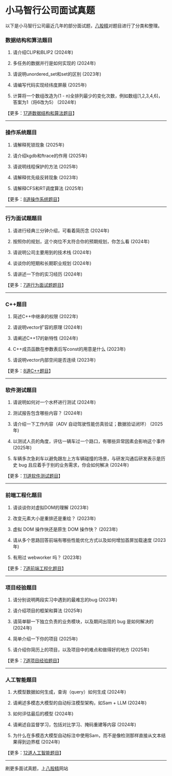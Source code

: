 # 小马智行公司面试真题

以下是小马智行公司最近几年的部分面试题，[八股精](https://www.bagujing.com)对题目进行了分类和整理。

### 数据结构和算法题目

1. 请介绍CLIP和BLIP2 (2024年) 

2. 多任务的数据并行是如何实现的 (2024年) 

3. 请说明unordered_set和set的区别 (2023年) 

4. 请编写代码实现经纬度屏蔽 (2025年) 

5. 计算将一个数组改造为(1 - n)全排列最少的变化次数，例如数组[1,2,3,4,6]，答案为1（将6改为5） (2024年) 

【更多：[17道数据结构和算法题目](https://www.bagujing.com/companies)】


---

### 操作系统题目

1. 请解释死锁现象 (2025年) 

2. 请介绍kgdb和ftrace的作用 (2025年) 

3. 请说明线程保护的方法 (2025年) 

4. 请解释优先级反转现象 (2023年) 

5. 请解释CFS和RT调度算法 (2025年) 

【更多：[8道操作系统题目](https://www.bagujing.com/companies)】


---

### 行为面试题题目

1. 请进行经典三分钟介绍，可看着简历念 (2024年) 

2. 按照你的规划，这个岗位不太符合你的预期规划，你怎么看 (2024年) 

3. 请说明公司主要用到的技术栈 (2024年) 

4. 谈谈你的短期和长期职业规划 (2024年) 

5. 请讲述一下你的实习经历 (2024年) 

【更多：[7道行为面试题题目](https://www.bagujing.com/companies)】


---

### C++题目

1. 简述C++中继承的权限 (2022年) 

2. 请说明vector扩容的原理 (2024年) 

3. 请阐述C++17的新特性 (2024年) 

4. C++成员函数在参数表后写const的用意是什么 (2023年) 

5. 请说明vector内部空间是否连续 (2023年) 

【更多：[8道C++题目](https://www.bagujing.com/companies)】


---

### 软件测试题目

1. 请说明如何对一个水杯进行测试 (2024年) 

2. 测试报告包含哪些内容？ (2024年) 

3. 请介绍一下工作内容（ADV 自动驾驶性能仿真验证；数据验证闭环） (2025年) 

4. 以测试人员的角度，评估一辆车过一个路口，有哪些异常因素会影响这个事件 (2025年) 

5. 车辆多次急刹车以避免跟左上方车辆碰撞的场景，与研发沟通后研发表示是历史 bug 且应着手于别的业务需求，你会如何解决 (2024年) 

【更多：[11道软件测试题目](https://www.bagujing.com/companies)】


---

### 前端工程化题目

1. 请谈谈你对虚拟DOM的理解 (2023年) 

2. 改变元素大小是重排还是重绘？ (2023年) 

3. 虚拟 DOM 操作快还是原生 DOM 操作快？ (2023年) 

4. 请从多个思路回答前端有哪些性能优化方式以及如何增加首屏加载速度 (2023年) 

5. 有用过 webworker 吗？ (2023年) 

【更多：[7道前端工程化题目](https://www.bagujing.com/companies)】


---

### 项目经验题目

1. 请分别说明两段实习中遇到的最难忘的bug (2023年) 

2. 请介绍项目的框架和算法 (2025年) 

3. 请简单聊一下独立负责的业务模块，以及期间出现的 bug 是如何解决的 (2024年) 

4. 简单介绍一下你的项目 (2025年) 

5. 请介绍你简历上的项目，以及项目中的难点和做得好的地方 (2025年) 

【更多：[7道项目经验题目](https://www.bagujing.com/companies)】


---

### 人工智能题目

1. 大模型数据如何生成，查询（query）如何生成 (2024年) 

2. 请阐述多模态大模型的自动标注模型架构，如Sam + LLM (2024年) 

3. 如何评估最后的模型 (2024年) 

4. 请阐述自监督学习，包括对比学习、掩码重建等内容 (2024年) 

5. 为什么在多模态大模型自动标注中使用Sam，而不是像检测那样直接从文本结果得到边界框 (2024年) 

【更多：[12道人工智能题目](https://www.bagujing.com/companies)】


---

刷更多面试真题，上[八股精](https://www.bagujing.com)网站
